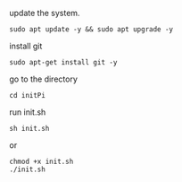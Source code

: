 update the system.
```
sudo apt update -y && sudo apt upgrade -y
```

install git
```
sudo apt-get install git -y
```

go to the directory
```
cd initPi
```

run init.sh
```
sh init.sh
```
or
```
chmod +x init.sh
./init.sh
```
